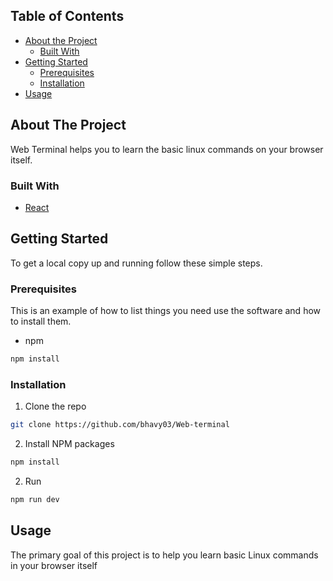 ## Table of Contents
- [About the Project](#about-the-project)
  - [Built With](#built-with)
- [Getting Started](#getting-started)
  - [Prerequisites](#prerequisites)
  - [Installation](#installation)
- [Usage](#usage)

## About The Project

Web Terminal helps you to learn the basic linux 
commands on your browser itself.

### Built With

- [React](https://reactjs.org/)

<!-- GETTING STARTED -->

## Getting Started

To get a local copy up and running follow these 
simple steps.

### Prerequisites

This is an example of how to list things you need
use the software and how to install them.

- npm

```sh
npm install
```

### Installation

1. Clone the repo

```sh
git clone https://github.com/bhavy03/Web-terminal
```

2. Install NPM packages

```sh
npm install
```

2. Run

```sh
npm run dev
```

<!-- USAGE EXAMPLES -->

## Usage

The primary goal of this project is to help you 
learn basic Linux commands in your browser itself
